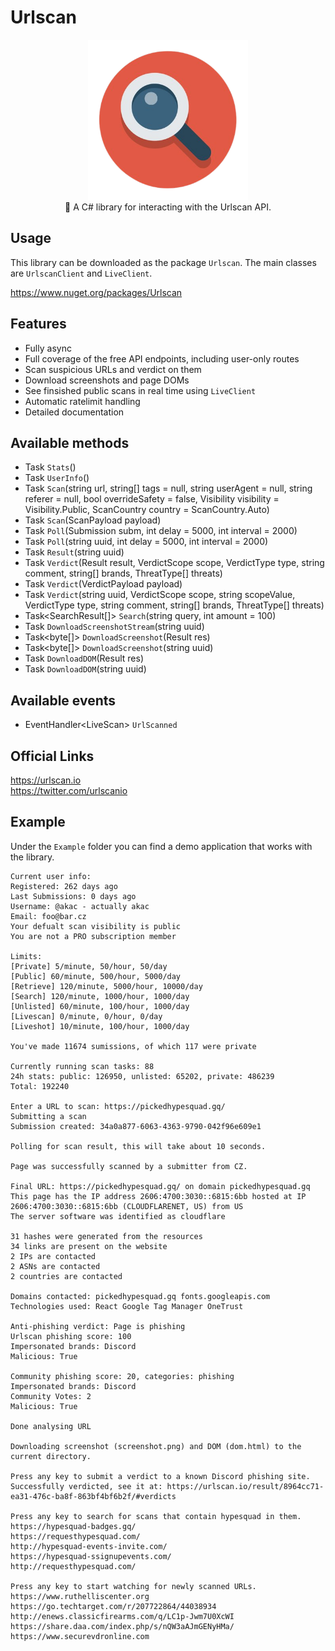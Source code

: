 # Urlscan

<div align="center">
  <img width="256" height="256" src="https://raw.githubusercontent.com/actually-akac/Urlscan/master/Urlscan/icon.png">
</div>

<div align="center">
  🔎 A C# library for interacting with the Urlscan API.
</div>

## Usage
This library can be downloaded as the package `Urlscan`. The main classes are `UrlscanClient` and `LiveClient`.  

https://www.nuget.org/packages/Urlscan

## Features
- Fully async
- Full coverage of the free API endpoints, including user-only routes
- Scan suspicious URLs and verdict on them
- Download screenshots and page DOMs
- See finsished public scans in real time using `LiveClient`
- Automatic ratelimit handling
- Detailed documentation

## Available methods
- Task<Stats> `Stats`()
- Task<User> `UserInfo`()
- Task<Submission> `Scan`(string url, string[] tags = null, string userAgent = null, string referer = null, bool overrideSafety = false, Visibility visibility = Visibility.Public, ScanCountry country = ScanCountry.Auto)
- Task<Submission> `Scan`(ScanPayload payload)
- Task<Result> `Poll`(Submission subm, int delay = 5000, int interval = 2000)
- Task<Result> `Poll`(string uuid, int delay = 5000, int interval = 2000)
- Task<Result> `Result`(string uuid)
- Task `Verdict`(Result result, VerdictScope scope, VerdictType type, string comment, string[] brands, ThreatType[] threats)
- Task `Verdict`(VerdictPayload payload)
- Task `Verdict`(string uuid, VerdictScope scope, string scopeValue, VerdictType type, string comment, string[] brands, ThreatType[] threats)
- Task<SearchResult[]> `Search`(string query, int amount = 100)
- Task<Stream> `DownloadScreenshotStream`(string uuid)
- Task<byte[]> `DownloadScreenshot`(Result res)
- Task<byte[]> `DownloadScreenshot`(string uuid)
- Task<string> `DownloadDOM`(Result res)
- Task<string> `DownloadDOM`(string uuid)

## Available events
- EventHandler\<LiveScan> `UrlScanned`

## Official Links
https://urlscan.io</br>
https://twitter.com/urlscanio

## Example
Under the `Example` folder you can find a demo application that works with the library.
```
Current user info:
Registered: 262 days ago
Last Submissions: 0 days ago
Username: @akac - actually akac
Email: foo@bar.cz
Your defualt scan visibility is public
You are not a PRO subscription member

Limits:
[Private] 5/minute, 50/hour, 50/day
[Public] 60/minute, 500/hour, 5000/day
[Retrieve] 120/minute, 5000/hour, 10000/day
[Search] 120/minute, 1000/hour, 1000/day
[Unlisted] 60/minute, 100/hour, 1000/day
[Livescan] 0/minute, 0/hour, 0/day
[Liveshot] 10/minute, 100/hour, 1000/day

You've made 11674 sumissions, of which 117 were private

Currently running scan tasks: 88
24h stats: public: 126950, unlisted: 65202, private: 486239
Total: 192240

Enter a URL to scan: https://pickedhypesquad.gq/
Submitting a scan
Submission created: 34a0a877-6063-4363-9790-042f96e609e1

Polling for scan result, this will take about 10 seconds.

Page was successfully scanned by a submitter from CZ.

Final URL: https://pickedhypesquad.gq/ on domain pickedhypesquad.gq
This page has the IP address 2606:4700:3030::6815:6bb hosted at IP 2606:4700:3030::6815:6bb (CLOUDFLARENET, US) from US
The server software was identified as cloudflare

31 hashes were generated from the resources
34 links are present on the website
2 IPs are contacted
2 ASNs are contacted
2 countries are contacted

Domains contacted: pickedhypesquad.gq fonts.googleapis.com
Technologies used: React Google Tag Manager OneTrust

Anti-phishing verdict: Page is phishing
Urlscan phishing score: 100
Impersonated brands: Discord
Malicious: True

Community phishing score: 20, categories: phishing
Impersonated brands: Discord
Community Votes: 2
Malicious: True

Done analysing URL

Downloading screenshot (screenshot.png) and DOM (dom.html) to the current directory.

Press any key to submit a verdict to a known Discord phishing site.
Successfully verdicted, see it at: https://urlscan.io/result/8964cc71-ea31-476c-ba8f-863bf4bf6b2f/#verdicts

Press any key to search for scans that contain hypesquad in them.
https://hypesquad-badges.gq/
https://requesthypesquad.com/
http://hypesquad-events-invite.com/
https://hypesquad-ssignupevents.com/
http://requesthypesquad.com/

Press any key to start watching for newly scanned URLs.
https://www.ruthelliscenter.org
https://go.techtarget.com/r/207722864/44038934
http://enews.classicfirearms.com/q/LC1p-Jwm7U0XcWI
https://share.daa.com/index.php/s/nQW3aAJmGENyHMa/
https://www.securevdronline.com
```